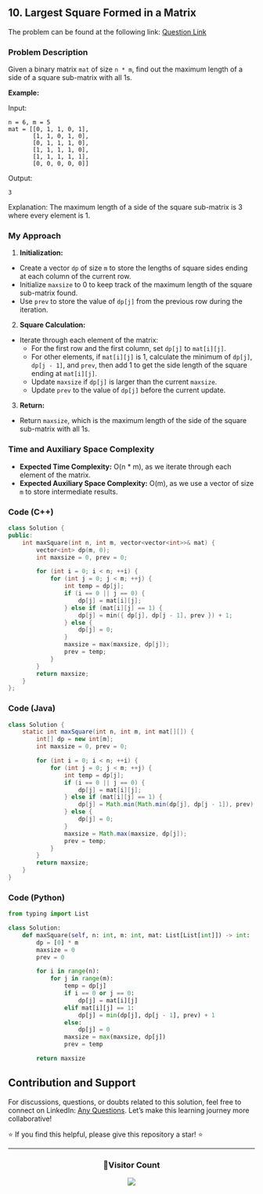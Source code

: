 ## 10. Largest Square Formed in a Matrix

The problem can be found at the following link: [Question Link](https://www.geeksforgeeks.org/problems/largest-square-formed-in-a-matrix0806/1)

### Problem Description

Given a binary matrix `mat` of size `n * m`, find out the maximum length of a side of a square sub-matrix with all 1s.

**Example:**

Input:
```
n = 6, m = 5
mat = [[0, 1, 1, 0, 1], 
       [1, 1, 0, 1, 0],
       [0, 1, 1, 1, 0],
       [1, 1, 1, 1, 0],
       [1, 1, 1, 1, 1],
       [0, 0, 0, 0, 0]]
```
Output:
```
3
```
Explanation:
The maximum length of a side of the square sub-matrix is 3 where every element is 1.

### My Approach

1. **Initialization:**
- Create a vector `dp` of size `m` to store the lengths of square sides ending at each column of the current row.
- Initialize `maxsize` to 0 to keep track of the maximum length of the square sub-matrix found.
- Use `prev` to store the value of `dp[j]` from the previous row during the iteration.

2. **Square Calculation:**
- Iterate through each element of the matrix:
  - For the first row and the first column, set `dp[j]` to `mat[i][j]`.
  - For other elements, if `mat[i][j]` is 1, calculate the minimum of `dp[j]`, `dp[j - 1]`, and `prev`, then add 1 to get the side length of the square ending at `mat[i][j]`.
  - Update `maxsize` if `dp[j]` is larger than the current `maxsize`.
  - Update `prev` to the value of `dp[j]` before the current update.

3. **Return:**
- Return `maxsize`, which is the maximum length of the side of the square sub-matrix with all 1s.

### Time and Auxiliary Space Complexity

- **Expected Time Complexity:** O(n * m), as we iterate through each element of the matrix.
- **Expected Auxiliary Space Complexity:** O(m), as we use a vector of size `m` to store intermediate results.

### Code (C++)

```cpp
class Solution {
public:
    int maxSquare(int n, int m, vector<vector<int>>& mat) {
        vector<int> dp(m, 0);
        int maxsize = 0, prev = 0;

        for (int i = 0; i < n; ++i) {
            for (int j = 0; j < m; ++j) {
                int temp = dp[j];
                if (i == 0 || j == 0) {
                    dp[j] = mat[i][j];
                } else if (mat[i][j] == 1) {
                    dp[j] = min({ dp[j], dp[j - 1], prev }) + 1;
                } else {
                    dp[j] = 0;
                }
                maxsize = max(maxsize, dp[j]);
                prev = temp;
            }
        }
        return maxsize;
    }
};
```

### Code (Java)

```java
class Solution {
    static int maxSquare(int n, int m, int mat[][]) {
        int[] dp = new int[m];
        int maxsize = 0, prev = 0;

        for (int i = 0; i < n; ++i) {
            for (int j = 0; j < m; ++j) {
                int temp = dp[j];
                if (i == 0 || j == 0) {
                    dp[j] = mat[i][j];
                } else if (mat[i][j] == 1) {
                    dp[j] = Math.min(Math.min(dp[j], dp[j - 1]), prev) + 1;
                } else {
                    dp[j] = 0;
                }
                maxsize = Math.max(maxsize, dp[j]);
                prev = temp;
            }
        }
        return maxsize;
    }
}
```

### Code (Python)

```python
from typing import List

class Solution:
    def maxSquare(self, n: int, m: int, mat: List[List[int]]) -> int:
        dp = [0] * m
        maxsize = 0
        prev = 0

        for i in range(n):
            for j in range(m):
                temp = dp[j]
                if i == 0 or j == 0:
                    dp[j] = mat[i][j]
                elif mat[i][j] == 1:
                    dp[j] = min(dp[j], dp[j - 1], prev) + 1
                else:
                    dp[j] = 0
                maxsize = max(maxsize, dp[j])
                prev = temp

        return maxsize
```

## Contribution and Support

For discussions, questions, or doubts related to this solution, feel free to connect on LinkedIn: [Any Questions](https://www.linkedin.com/in/het-patel-8b110525a/). Let’s make this learning journey more collaborative!

⭐ If you find this helpful, please give this repository a star! ⭐

---

<div align="center">
  <h3><b>📍Visitor Count</b></h3>
</div>

<p align="center">
  <img src="https://profile-counter.glitch.me/Hunterdii/count.svg" />
</p>
